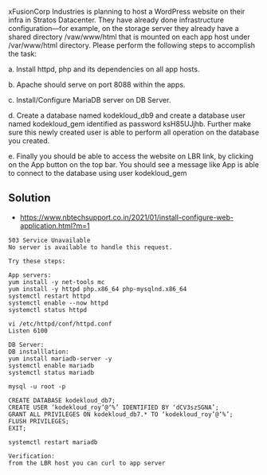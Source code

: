 xFusionCorp Industries is planning to host a WordPress website on their infra in Stratos Datacenter. They have already done infrastructure configuration—for example, on the storage server they already have a shared directory /vaw/www/html that is mounted on each app host under /var/www/html directory. Please perform the following steps to accomplish the task:

a. Install httpd, php and its dependencies on all app hosts.


b. Apache should serve on port 8088 within the apps.


c. Install/Configure MariaDB server on DB Server.


d. Create a database named kodekloud_db9 and create a database user named kodekloud_gem identified as password ksH85UJjhb. Further make sure this newly created user is able to perform all operation on the database you created.


e. Finally you should be able to access the website on LBR link, by clicking on the App button on the top bar. You should see a message like App is able to connect to the database using user kodekloud_gem

## Solution

- https://www.nbtechsupport.co.in/2021/01/install-configure-web-application.html?m=1

```
503 Service Unavailable
No server is available to handle this request.

Try these steps:

App servers:
yum install -y net-tools mc
yum install -y httpd php.x86_64 php-mysqlnd.x86_64
systemctl restart httpd
systemctl enable --now httpd
systemctl status httpd

vi /etc/httpd/conf/httpd.conf
Listen 6100

DB Server:
DB installlation:
yum install mariadb-server -y
systemctl enable mariadb
systemctl status mariadb

mysql -u root -p

CREATE DATABASE kodekloud_db7;
CREATE USER ‘kodekloud_roy’@‘%’ IDENTIFIED BY ‘dCV3szSGNA’;
GRANT ALL PRIVILEGES ON kodekloud_db7.* TO ‘kodekloud_roy’@‘%’;
FLUSH PRIVILEGES;
EXIT;

systemctl restart mariadb

Verification:
from the LBR host you can curl to app server


```



